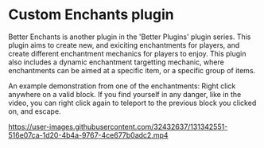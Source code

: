 # Custom Enchants plugin

Better Enchants is another plugin in the 'Better Plugins' plugin series. This plugin aims to create new, and exiciting enchantments for players, and create different enchantment mechanics for players to enjoy. This plugin also includes a dynamic enchantment targetting mechanic, where enchantments can be aimed at a specific item, or a specific group of items.

An example demonstration from one of the enchantments: Right click anywhere on a valid block. If you find yourself in any danger, like in the video, you can right click again to teleport to the previous block you clicked on, and escape.

https://user-images.githubusercontent.com/32432637/131342551-516e07ca-1d20-4b4a-9767-4ce677b0adc2.mp4


